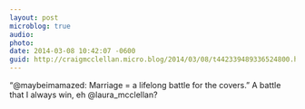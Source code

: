 ```yaml
---
layout: post
microblog: true
audio: 
photo: 
date: 2014-03-08 10:42:07 -0600
guid: http://craigmcclellan.micro.blog/2014/03/08/t442339489336524800.html
---
```

“@maybeimamazed: Marriage = a lifelong battle for the covers.” A battle that I always win, eh @laura_mcclellan?
